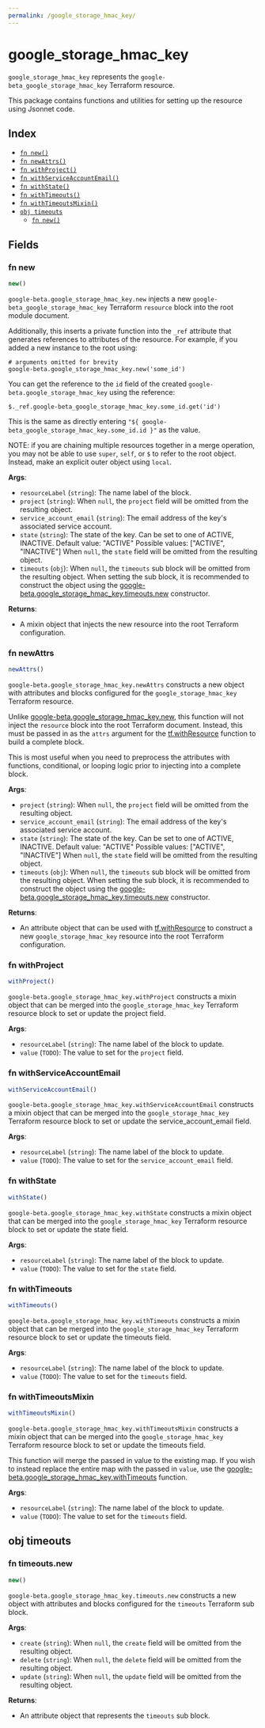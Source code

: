 ```yaml
---
permalink: /google_storage_hmac_key/
---
```


# google_storage_hmac_key

`google_storage_hmac_key` represents the `google-beta_google_storage_hmac_key` Terraform resource.



This package contains functions and utilities for setting up the resource using Jsonnet code.


## Index

* [`fn new()`](#fn-new)
* [`fn newAttrs()`](#fn-newattrs)
* [`fn withProject()`](#fn-withproject)
* [`fn withServiceAccountEmail()`](#fn-withserviceaccountemail)
* [`fn withState()`](#fn-withstate)
* [`fn withTimeouts()`](#fn-withtimeouts)
* [`fn withTimeoutsMixin()`](#fn-withtimeoutsmixin)
* [`obj timeouts`](#obj-timeouts)
  * [`fn new()`](#fn-timeoutsnew)

## Fields

### fn new

```ts
new()
```


`google-beta.google_storage_hmac_key.new` injects a new `google-beta_google_storage_hmac_key` Terraform `resource`
block into the root module document.

Additionally, this inserts a private function into the `_ref` attribute that generates references to attributes of the
resource. For example, if you added a new instance to the root using:

    # arguments omitted for brevity
    google-beta.google_storage_hmac_key.new('some_id')

You can get the reference to the `id` field of the created `google-beta.google_storage_hmac_key` using the reference:

    $._ref.google-beta_google_storage_hmac_key.some_id.get('id')

This is the same as directly entering `"${ google-beta_google_storage_hmac_key.some_id.id }"` as the value.

NOTE: if you are chaining multiple resources together in a merge operation, you may not be able to use `super`, `self`,
or `$` to refer to the root object. Instead, make an explicit outer object using `local`.

**Args**:
  - `resourceLabel` (`string`): The name label of the block.
  - `project` (`string`):  When `null`, the `project` field will be omitted from the resulting object.
  - `service_account_email` (`string`): The email address of the key&#39;s associated service account.
  - `state` (`string`): The state of the key. Can be set to one of ACTIVE, INACTIVE. Default value: &#34;ACTIVE&#34; Possible values: [&#34;ACTIVE&#34;, &#34;INACTIVE&#34;] When `null`, the `state` field will be omitted from the resulting object.
  - `timeouts` (`obj`):  When `null`, the `timeouts` sub block will be omitted from the resulting object. When setting the sub block, it is recommended to construct the object using the [google-beta.google_storage_hmac_key.timeouts.new](#fn-googlestoragehmackeytimeoutsnew) constructor.

**Returns**:
- A mixin object that injects the new resource into the root Terraform configuration.


### fn newAttrs

```ts
newAttrs()
```


`google-beta.google_storage_hmac_key.newAttrs` constructs a new object with attributes and blocks configured for the `google_storage_hmac_key`
Terraform resource.

Unlike [google-beta.google_storage_hmac_key.new](#fn-googlestoragehmackeynew), this function will not inject the `resource`
block into the root Terraform document. Instead, this must be passed in as the `attrs` argument for the
[tf.withResource](https://github.com/tf-libsonnet/core/tree/main/docs#fn-withresource) function to build a complete block.

This is most useful when you need to preprocess the attributes with functions, conditional, or looping logic prior to
injecting into a complete block.

**Args**:
  - `project` (`string`):  When `null`, the `project` field will be omitted from the resulting object.
  - `service_account_email` (`string`): The email address of the key&#39;s associated service account.
  - `state` (`string`): The state of the key. Can be set to one of ACTIVE, INACTIVE. Default value: &#34;ACTIVE&#34; Possible values: [&#34;ACTIVE&#34;, &#34;INACTIVE&#34;] When `null`, the `state` field will be omitted from the resulting object.
  - `timeouts` (`obj`):  When `null`, the `timeouts` sub block will be omitted from the resulting object. When setting the sub block, it is recommended to construct the object using the [google-beta.google_storage_hmac_key.timeouts.new](#fn-googlestoragehmackeytimeoutsnew) constructor.

**Returns**:
  - An attribute object that can be used with [tf.withResource](https://github.com/tf-libsonnet/core/tree/main/docs#fn-withresource) to construct a new `google_storage_hmac_key` resource into the root Terraform configuration.


### fn withProject

```ts
withProject()
```

`google-beta.google_storage_hmac_key.withProject` constructs a mixin object that can be merged into the `google_storage_hmac_key`
Terraform resource block to set or update the project field.



**Args**:
  - `resourceLabel` (`string`): The name label of the block to update.
  - `value` (`TODO`): The value to set for the `project` field.


### fn withServiceAccountEmail

```ts
withServiceAccountEmail()
```

`google-beta.google_storage_hmac_key.withServiceAccountEmail` constructs a mixin object that can be merged into the `google_storage_hmac_key`
Terraform resource block to set or update the service_account_email field.



**Args**:
  - `resourceLabel` (`string`): The name label of the block to update.
  - `value` (`TODO`): The value to set for the `service_account_email` field.


### fn withState

```ts
withState()
```

`google-beta.google_storage_hmac_key.withState` constructs a mixin object that can be merged into the `google_storage_hmac_key`
Terraform resource block to set or update the state field.



**Args**:
  - `resourceLabel` (`string`): The name label of the block to update.
  - `value` (`TODO`): The value to set for the `state` field.


### fn withTimeouts

```ts
withTimeouts()
```

`google-beta.google_storage_hmac_key.withTimeouts` constructs a mixin object that can be merged into the `google_storage_hmac_key`
Terraform resource block to set or update the timeouts field.



**Args**:
  - `resourceLabel` (`string`): The name label of the block to update.
  - `value` (`TODO`): The value to set for the `timeouts` field.


### fn withTimeoutsMixin

```ts
withTimeoutsMixin()
```

`google-beta.google_storage_hmac_key.withTimeoutsMixin` constructs a mixin object that can be merged into the `google_storage_hmac_key`
Terraform resource block to set or update the timeouts field.

This function will merge the passed in value to the existing map. If you wish
to instead replace the entire map with the passed in `value`, use the [google-beta.google_storage_hmac_key.withTimeouts](TODO)
function.


**Args**:
  - `resourceLabel` (`string`): The name label of the block to update.
  - `value` (`TODO`): The value to set for the `timeouts` field.


## obj timeouts



### fn timeouts.new

```ts
new()
```


`google-beta.google_storage_hmac_key.timeouts.new` constructs a new object with attributes and blocks configured for the `timeouts`
Terraform sub block.



**Args**:
  - `create` (`string`):  When `null`, the `create` field will be omitted from the resulting object.
  - `delete` (`string`):  When `null`, the `delete` field will be omitted from the resulting object.
  - `update` (`string`):  When `null`, the `update` field will be omitted from the resulting object.

**Returns**:
  - An attribute object that represents the `timeouts` sub block.

